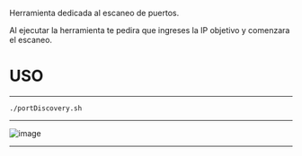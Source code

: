 Herramienta dedicada al escaneo de puertos. 

Al ejecutar la herramienta te pedira que ingreses la IP objetivo y comenzara el escaneo.

# USO
----
```
./portDiscovery.sh
```
----

![image](https://github.com/user-attachments/assets/b5f1368e-0da2-4b11-b065-c82bea516f5d)

----
